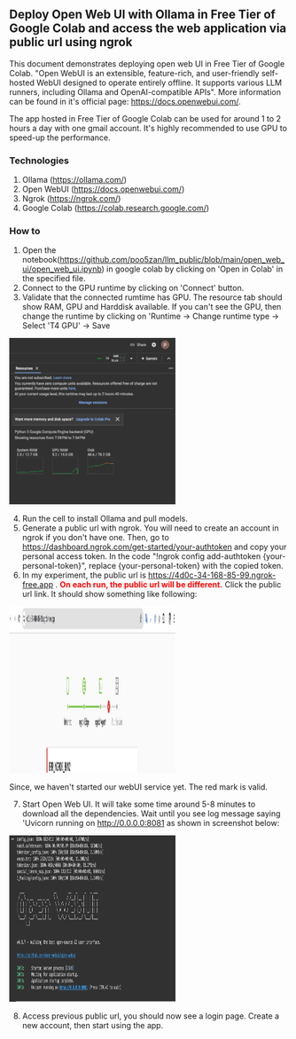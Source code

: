 ## Deploy Open Web UI with Ollama in Free Tier of Google Colab and access the web application via public url using ngrok

This document demonstrates deploying open web UI in Free Tier of Google Colab. "Open WebUI is an extensible, feature-rich, and user-friendly self-hosted WebUI designed to operate entirely offline. It supports various LLM runners, including Ollama and OpenAI-compatible APIs". More information can be found in it's official page: https://docs.openwebui.com/. 

The app hosted in Free Tier of Google Colab can be used for around 1 to 2 hours a day with one gmail account. It's highly recommended to use GPU to speed-up the performance. 

### Technologies
1. Ollama (https://ollama.com/)
2. Open WebUI (https://docs.openwebui.com/)
3. Ngrok (https://ngrok.com/)
4. Google Colab (https://colab.research.google.com/)

### How to
1. Open the notebook(https://github.com/poo5zan/llm_public/blob/main/open_web_ui/open_web_ui.ipynb) in google colab by clicking on 'Open in Colab' in the specified file.
2. Connect to the GPU runtime by clicking on 'Connect' button. 
3. Validate that the connected rumtime has GPU. The resource tab should show RAM, GPU and Harddisk available. If you can't see the GPU, then change the runtime by clicking on 'Runtime -> Change runtime type -> Select 'T4 GPU' -> Save


<img src="https://github.com/poo5zan/llm_public/blob/main/open_web_ui/images/resource_utilization.png" width="300" height="300" />

4. Run the cell to install Ollama and pull models.
5. Generate a public url with ngrok. You will need to create an account in ngrok if you don't have one. Then, go to https://dashboard.ngrok.com/get-started/your-authtoken and copy your personal access token. In the code "!ngrok config add-authtoken {your-personal-token}", replace {your-personal-token} with the copied token. 
6. In my experiment, the public url is https://4d0c-34-168-85-99.ngrok-free.app . <b style="color:red">On each run, the public url will be different.</b> Click the public url link. It should show something like following:


<img src="https://github.com/poo5zan/llm_public/blob/main/open_web_ui/images/ngrok_initial.png" width="300" height="300" />

Since, we haven't started our webUI service yet. The red mark is valid.

7. Start Open Web UI. It will take some time around 5-8 minutes to download all the dependencies. Wait until you see log message saying 'Uvicorn running on http://0.0.0.0:8081 as shown in screenshot below:


<img src="https://github.com/poo5zan/llm_public/blob/main/open_web_ui/images/open_web_ui_started.png" width="300" height="300" />


8. Access previous public url, you should now see a login page. Create a new account, then start using the app.